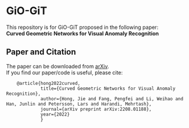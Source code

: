 # GiO-GiT
This repository is for GiO-GiT proposed in the following paper:  
**Curved Geometric Networks for Visual Anomaly Recognition**

## Paper and Citation
The paper can be downloaded from [arXiv](https://arxiv.org/abs/2208.01188).  
If you find our paper/code is useful, please cite:

        @article{hong2022curved,
                 title={Curved Geometric Networks for Visual Anomaly Recognition},
                 author={Hong, Jie and Fang, Pengfei and Li, Weihao and Han, Junlin and Petersson, Lars and Harandi, Mehrtash},
                 journal={arXiv preprint arXiv:2208.01188},
                 year={2022}
                 }
